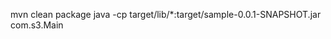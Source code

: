 mvn clean package
java -cp target/lib/*:target/sample-0.0.1-SNAPSHOT.jar com.s3.Main <Your AWS Key> <Your AWS Seceret> <Bucket Name>
